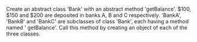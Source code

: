 Create an abstract class 'Bank' with an abstract method 'getBalance'. $100, $150 and $200 are deposited in banks A, B
and C respectively. 'BankA', 'BankB' and 'BankC' are subclasses of class 'Bank', each having a method named '
getBalance'. Call this method by creating an object of each of the three classes.
